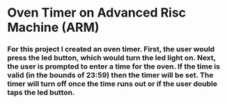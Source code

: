 # Oven Timer on Advanced Risc Machine (ARM) 
### For this project I created an oven timer. First, the user would press the led button, which would turn the led light on. Next, the user is prompted to enter a time for the oven. If the time is valid (in the bounds of 23:59) then the timer will be set. The timer will turn off once the time runs out or if the user double taps the led button.
